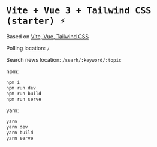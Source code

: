 # `Vite + Vue 3 + Tailwind CSS (starter) ⚡`

Based on
[Vite, Vue, Tailwind CSS](https://github.com/web2033/vite-vue3-tailwind-starter)

Polling
location: `/`

Search news
location: `/searh/:keyword/:topic`

npm:

```sh
npm i
npm run dev
npm run build
npm run serve
```

yarn:

```sh
yarn
yarn dev
yarn build
yarn serve
```
